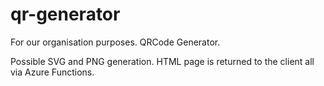 # qr-generator
For our organisation purposes. QRCode Generator. 

Possible SVG and PNG generation. HTML page is returned to the client all via Azure Functions.
